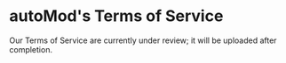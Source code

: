 # autoMod's Terms of Service

Our Terms of Service are currently under review; it will be uploaded after completion.